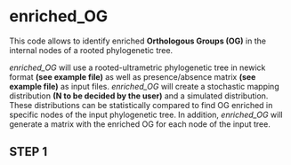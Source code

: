 # enriched_OG
This code allows to identify  enriched **Orthologous Groups (OG)** in the internal nodes of a rooted phylogenetic tree.

*enriched_OG* will use a rooted-ultrametric phylogenetic tree in newick format **(see example file)** as well as presence/absence matrix **(see example file)** as input files. *enriched_OG* will create a stochastic mapping distribution **(N to be decided by the user)** and a simulated distribution. These distributions can be statistically compared to find OG enriched in specific nodes of the input phylogenetic tree. In addition, *enriched_OG* will generate a matrix with the enriched OG for each node of the input tree.

## STEP 1 ##
